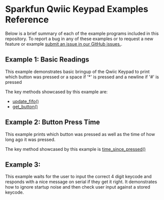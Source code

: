 # Sparkfun Qwiic Keypad Examples Reference
Below is a brief summary of each of the example programs included in this repository. To report a bug in any of these examples or to request a new feature or example [submit an issue in our GitHub issues.](https://github.com/sparkfun/qwiic_keypad_py/issues). 

## Example 1: Basic Readings
This example demonstrates basic bringup of the Qwiic Keypad to print which button was pressed or a space if '*' is pressed and a newline if '#' is pressed

The key methods showcased by this example are:
- [update_fifo()](https://docs.sparkfun.com/qwiic_keypad_py/classqwiic__keypad_1_1_qwiic_keypad.html#a9029aec36abfb17315cf2747f43a33c1)
- [get_button()](https://docs.sparkfun.com/qwiic_keypad_py/classqwiic__keypad_1_1_qwiic_keypad.html#a2803d3a99b6f92befb6a6459be6c65cf)
    
## Example 2: Button Press Time
This example prints which button was pressed as well as the time of how long ago it was pressed.

The key method showcased by this example is [time_since_pressed()](https://docs.sparkfun.com/qwiic_keypad_py/classqwiic__keypad_1_1_qwiic_keypad.html#a58e82d1c12a242f7dfdcb57232365185)

## Example 3: 
This example waits for the user to input the correct 4 digit keycode and responds with a nice message on serial if they get it right. It demonstrates how to ignore startup noise and then check user input against a stored keycode.
